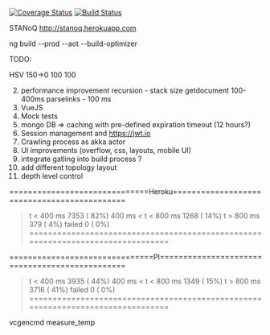 [![Coverage Status](https://coveralls.io/repos/github/olka/stanoq/badge.svg?branch=master)](https://coveralls.io/github/olka/stanoq?branch=master)
[![Build Status](https://travis-ci.org/olka/stanoq.svg?branch=master)](https://travis-ci.org/olka/stanoq)

STANoQ
http://stanoq.herokuapp.com

ng build --prod --aot --build-optimizer

TODO:

HSV 150->0 100 100

2) performance improvement
       recursion - stack size
       getdocument 100-400ms
       parselinks - 100 ms
4) VueJS
5) Mock tests
6) mongo DB => caching with pre-defined expiration timeout (12 hours?)
7) Session management and https://jwt.io
9) Crawling process as akka actor
10) UI improvements (overflow, css, layouts, mobile UI)
11) integrate gatling into build process ?
13) add different topology layout
14) depth level control

==============================Heroku============================================
> t < 400 ms                                          7353 ( 82%)
> 400 ms < t < 800 ms                                 1268 ( 14%)
> t > 800 ms                                           379 (  4%)
> failed                                                 0 (  0%)
================================================================================


===============================PI===============================================
> t < 400 ms                                          3935 ( 44%)
> 400 ms < t < 800 ms                                 1349 ( 15%)
> t > 800 ms                                          3716 ( 41%)
> failed                                                 0 (  0%)
================================================================================

vcgencmd measure_temp